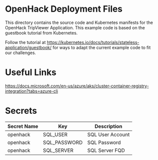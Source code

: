 # OpenHack Deployment Files

This directory contains the source code and Kubernetes manifests for the OpenHack TripViewer Application. This example code is based on the guestbook tutorial from Kubernetes.

Follow the tutorial at https://kubernetes.io/docs/tutorials/stateless-application/guestbook/ for ways to adapt the current example code to fit our challenges.


# Useful Links

https://docs.microsoft.com/en-us/azure/aks/cluster-container-registry-integration?tabs=azure-cli

# Secrets

| Secret Name   |    Key        |    Description    |
| ------------- | --------      | ----------------  |
| openhack      | SQL_USER      | SQL User Account  |
| openhack      | SQL_PASSWORD  | SQL Password      |
| openhack      | SQL_SERVER    | SQL Server FQD    |